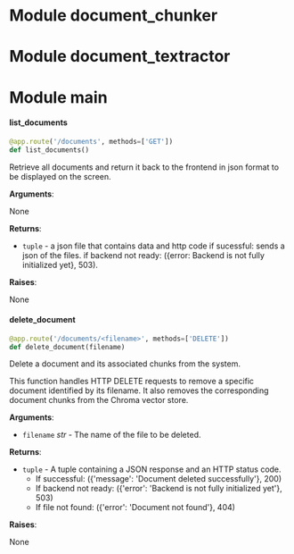 <a id="document_chunker"></a>

# Module document\_chunker

<a id="document_textractor"></a>

# Module document\_textractor

<a id="main"></a>

# Module main

<a id="main.list_documents"></a>

#### list\_documents

```python
@app.route('/documents', methods=['GET'])
def list_documents()
```

Retrieve all documents and return it back to the frontend in json format to be displayed on the screen.

**Arguments**:

  None
  

**Returns**:

- `tuple` - a json file that contains data and http code
  if sucessful: sends a json of the files.
  if backend not ready: ({error: Backend is not fully initialized yet}, 503).
  

**Raises**:

  None

<a id="main.delete_document"></a>

#### delete\_document

```python
@app.route('/documents/<filename>', methods=['DELETE'])
def delete_document(filename)
```

Delete a document and its associated chunks from the system.

This function handles HTTP DELETE requests to remove a specific document
identified by its filename. It also removes the corresponding document
chunks from the Chroma vector store.

**Arguments**:

- `filename` _str_ - The name of the file to be deleted.
  

**Returns**:

- `tuple` - A tuple containing a JSON response and an HTTP status code.
  - If successful: ({'message': 'Document deleted successfully'}, 200)
  - If backend not ready: ({'error': 'Backend is not fully initialized yet'}, 503)
  - If file not found: ({'error': 'Document not found'}, 404)
  

**Raises**:

  None

